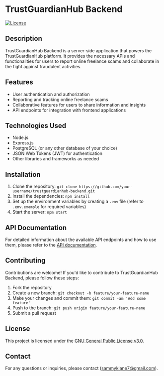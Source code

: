 # TrustGuardianHub Backend

[![License](https://img.shields.io/badge/license-MIT-blue.svg)](https://opensource.org/licenses/MIT)

## Description

TrustGuardianHub Backend is a server-side application that powers the TrustGuardianHub platform. It provides the necessary APIs and functionalities for users to report online freelance scams and collaborate in the fight against fraudulent activities.

## Features

- User authentication and authorization
- Reporting and tracking online freelance scams
- Collaborative features for users to share information and insights
- API endpoints for integration with frontend applications

## Technologies Used

- Node.js
- Express.js
- PostgreSQL (or any other database of your choice)
- JSON Web Tokens (JWT) for authentication
- Other libraries and frameworks as needed

## Installation

1. Clone the repository: `git clone https://github.com/your-username/trustguardianhub-backend.git`
2. Install the dependencies: `npm install`
3. Set up the environment variables by creating a `.env` file (refer to `.env.example` for required variables)
4. Start the server: `npm start`

## API Documentation

For detailed information about the available API endpoints and how to use them, please refer to the [API documentation](api-docs.md).

## Contributing

Contributions are welcome! If you'd like to contribute to TrustGuardianHub Backend, please follow these steps:

1. Fork the repository
2. Create a new branch: `git checkout -b feature/your-feature-name`
3. Make your changes and commit them: `git commit -am 'Add some feature'`
4. Push to the branch: `git push origin feature/your-feature-name`
5. Submit a pull request

## License

This project is licensed under the [GNU General Public License v3.0](LICENSE).

## Contact

For any questions or inquiries, please contact (sammyklane7@gmail.com).
